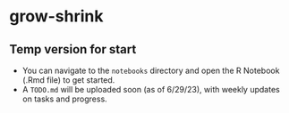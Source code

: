 # grow-shrink

## Temp version for start
- You can navigate to the `notebooks` directory and open the R Notebook (.Rmd file) to get started.
- A `TODO.md` will be uploaded soon (as of 6/29/23), with weekly updates on tasks and progress.
